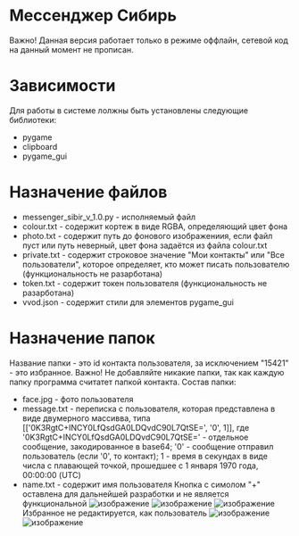 # Мессенджер Сибирь
Важно! Данная версия работает только в режиме оффлайн, сетевой код на данный момент не прописан.
# Зависимости
Для работы в системе лолжны быть установлены следующие библиотеки:
* pygame
* clipboard
* pygame_gui
# Назначение файлов
* messenger_sibir_v_1.0.py - исполняемый файл
* colour.txt - содержит кортеж в виде RGBA, определяющий цвет фона
* photo.txt - содержит путь до фонового изображениия, если файл пуст или путь неверный, цвет фона задаётся из файла colour.txt
* private.txt - содержит строковое значение "Мои контакты" или "Все пользователи", которое определяет, кто может писать пользователю (функциональность не разарботана)
* token.txt - содержит токен пользователя (функциональность не разарботана)
* vvod.json - содержит стили для элементов pygame_gui
# Назначение папок
Название папки - это id контакта пользователя, за исключением "15421" - это избранное.
Важно! Не добавляйте никакие папки, так как каждую папку программа считатет папкой контакта.
Состав папки:
* face.jpg - фото пользователя
* message.txt - переписка с пользователя, которая представлена в виде двумерного массивва, типа [['0K3RgtC+INCY0LfQsdGA0LDQvdC90L7QtSE=', '0', 1]], где '0K3RgtC+INCY0LfQsdGA0LDQvdC90L7QtSE=' - отдельное сообщение, закодированное в base64; '0' - сообщение отправил пользователь (если '0', то контакт); 1 - время в секундах в виде числа с плавающей точкой, прошедшее с 1 января 1970 года, 00:00:00 (UTC)
* name.txt - содержит имя пользователя
Кнопка с симолом "+" оставлена для дальнейшей разработки и не является функциональной
![изображение](https://user-images.githubusercontent.com/104255472/186124806-d01cb407-4311-445f-92ee-38c091ad26da.png)
![изображение](https://user-images.githubusercontent.com/104255472/186124906-bb8d25c6-47d0-4937-83cc-e4feec2ef5eb.png)
![изображение](https://user-images.githubusercontent.com/104255472/186124986-acabcf27-befc-4684-947b-6597d96b0f24.png)
Избранное не редактируется, как пользователь
![изображение](https://user-images.githubusercontent.com/104255472/186125125-f738f3d5-356d-4dd1-9c2e-fd9f7dc13598.png)
![изображение](https://user-images.githubusercontent.com/104255472/186125217-5cb4f8a2-a161-40a6-99dc-e06dfe62e6b3.png)
